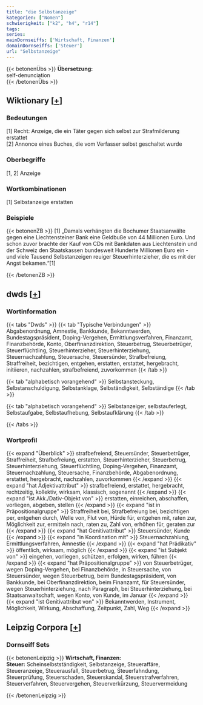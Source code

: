 ```yaml
---
title: "die Selbstanzeige"
kategorien: ["Nomen"]
schwierigkeit: ["k2", "h4", "r14"]
tags:
series:
mainDornseiffs: ['Wirtschaft, Finanzen']
domainDornseiffs: ['Steuer']
url: "Selbstanzeige"
---
```


{{< betonenÜbs >}}
**Übersetzung:**  
self-denunciation  
{{< /betonenÜbs >}}

## Wiktionary [[+](https://de.wiktionary.org/wiki/Selbstanzeige)]

### Bedeutungen
[1] Recht: Anzeige, die ein Täter gegen sich selbst zur Strafmilderung erstattet  
[2] Annonce eines Buches, die vom Verfasser selbst geschaltet wurde  

### Oberbegriffe
[1, 2] Anzeige  

### Wortkombinationen
[1] Selbstanzeige erstatten  

### Beispiele
{{< betonenZB >}}
[1] „Damals verhängten die Bochumer Staatsanwälte gegen eine Liechtensteiner Bank eine Geldbuße von 44 Millionen Euro. Und schon zuvor brachte der Kauf von CDs mit Bankdaten aus Liechtenstein und der Schweiz den Staatskassen bundesweit Hunderte Millionen Euro ein - und viele Tausend Selbstanzeigen reuiger Steuerhinterzieher, die es mit der Angst bekamen.“[1]  

{{< /betonenZB >}}


## dwds [[+](https://www.dwds.de/wb/Selbstanzeige)]

### Wortinformation
{{< tabs "Dwds" >}}
{{< tab "Typische Verbindungen" >}}
Abgabenordnung, Amnestie, Bankkunde, Bekanntwerden, Bundestagspräsident, Doping-Vergehen, Ermittlungsverfahren, Finanzamt, Finanzbehörde, Konto, Oberfinanzdirektion, Steuerbetrug, Steuerbetrüger, Steuerflüchtling, Steuerhinterzieher, Steuerhinterziehung, Steuernachzahlung, Steuersache, Steuersünder, Strafbefreiung, Straffreiheit, bezichtigen, entgehen, erstatten, erstattet, hergebracht, initiieren, nachzahlen, strafbefreiend, zuvorkommen
{{< /tab >}}

{{< tab "alphabetisch vorangehend" >}}
Selbstansteckung, Selbstanschuldigung, Selbstanklage, Selbständigkeit, Selbständige
{{< /tab >}}

{{< tab "alphabetisch vorangehend" >}}
Selbstanzeiger, selbstauferlegt, Selbstaufgabe, Selbstaufhebung, Selbstaufklärung
{{< /tab >}}

{{< /tabs >}}

### Wortprofil
{{< expand "Überblick" >}} strafbefreiend, Steuersünder, Steuerbetrüger, Straffreiheit, Strafbefreiung, erstatten, Steuerhinterzieher, Steuerbetrug, Steuerhinterziehung, Steuerflüchtling, Doping-Vergehen, Finanzamt, Steuernachzahlung, Steuersache, Finanzbehörde, Abgabenordnung, erstattet, hergebracht, nachzahlen, zuvorkommen {{< /expand >}}
{{< expand "hat Adjektivattribut" >}} strafbefreiend, erstattet, hergebracht, rechtzeitig, kollektiv, wirksam, klassisch, sogenannt {{< /expand >}}
{{< expand "ist Akk./Dativ-Objekt von" >}} erstatten, einreichen, abschaffen, vorliegen, abgeben, stellen {{< /expand >}}
{{< expand "ist in Präpositionalgruppe" >}} Straffreiheit bei, Strafbefreiung bei, bezichtigen per, entgehen durch, Welle von, Flut von, Hürde für, entgehen mit, raten zur, Möglichkeit zur, ermitteln nach, raten zu, Zahl von, erhöhen für, geraten zur {{< /expand >}}
{{< expand "hat Genitivattribut" >}} Steuersünder, Kunde {{< /expand >}}
{{< expand "in Koordination mit" >}} Steuernachzahlung, Ermittlungsverfahren, Amnestie {{< /expand >}}
{{< expand "hat Prädikativ" >}} öffentlich, wirksam, möglich {{< /expand >}}
{{< expand "ist Subjekt von" >}} eingehen, vorliegen, schützen, erfolgen, wirken, führen {{< /expand >}}
{{< expand "hat Präpositionalgruppe" >}} von Steuerbetrüger, wegen Doping-Vergehen, bei Finanzbehörde, in Steuersache, von Steuersünder, wegen Steuerbetrug, beim Bundestagspräsident, von Bankkunde, bei Oberfinanzdirektion, beim Finanzamt, für Steuersünder, wegen Steuerhinterziehung, nach Paragraph, bei Steuerhinterziehung, bei Staatsanwaltschaft, wegen Konto, von Kunde, im Januar {{< /expand >}}
{{< expand "ist Genitivattribut von" >}} Bekanntwerden, Instrument, Möglichkeit, Wirkung, Abschaffung, Zeitpunkt, Zahl, Weg {{< /expand >}}

## Leipzig Corpora [[+](https://corpora.uni-leipzig.de/en/res?word=Selbstanzeige&corpusId=deu_newscrawl-public_2018)]

### Dornseiff Sets
{{< betonenLeipzig >}}
**Wirtschaft, Finanzen:**  
**Steuer:** Scheinselbstständigkeit, Selbstanzeige, Steueraffäre, Steueranzeige, Steuerausfall, Steuerbetrug, Steuerfahndung, Steuerprüfung, Steuerschaden, Steuerskandal, Steuerstrafverfahren, Steuerverfahren, Steuervergehen, Steuerverkürzung, Steuervermeidung  

{{< /betonenLeipzig >}}
